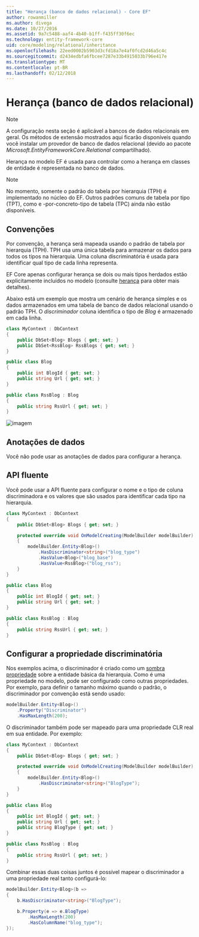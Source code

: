 ```yaml
---
title: "Herança (banco de dados relacional) - Core EF"
author: rowanmiller
ms.author: divega
ms.date: 10/27/2016
ms.assetid: 9a7c5488-aaf4-4b40-b1ff-f435ff30f6ec
ms.technology: entity-framework-core
uid: core/modeling/relational/inheritance
ms.openlocfilehash: 22eed0002b5903d3cfd18a7e4af0fcd2d46a5c4c
ms.sourcegitcommit: d2434edbfa6fbcee7287e33b4915033b796e417e
ms.translationtype: MT
ms.contentlocale: pt-BR
ms.lasthandoff: 02/12/2018
---
```

# <a name="inheritance-relational-database"></a>Herança (banco de dados relacional)

> [!NOTE]  
> A configuração nesta seção é aplicável a bancos de dados relacionais em geral. Os métodos de extensão mostrados aqui ficarão disponíveis quando você instalar um provedor de banco de dados relacional (devido ao pacote *Microsoft.EntityFrameworkCore.Relational* compartilhado).

Herança no modelo EF é usada para controlar como a herança em classes de entidade é representada no banco de dados.

> [!NOTE]  
> No momento, somente o padrão do tabela por hierarquia (TPH) é implementado no núcleo do EF. Outros padrões comuns de tabela por tipo (TPT), como e -por-concreto-tipo de tabela (TPC) ainda não estão disponíveis.

## <a name="conventions"></a>Convenções

Por convenção, a herança será mapeada usando o padrão de tabela por hierarquia (TPH). TPH usa uma única tabela para armazenar os dados para todos os tipos na hierarquia. Uma coluna discriminatória é usada para identificar qual tipo de cada linha representa.

EF Core apenas configurar herança se dois ou mais tipos herdados estão explicitamente incluídos no modelo (consulte [herança](../inheritance.md) para obter mais detalhes).

Abaixo está um exemplo que mostra um cenário de herança simples e os dados armazenados em uma tabela de banco de dados relacional usando o padrão TPH. O *discriminador* coluna identifica o tipo de *Blog* é armazenado em cada linha.

<!-- [!code-csharp[Main](samples/core/relational/Modeling/Conventions/Samples/InheritanceDbSets.cs)] -->
``` csharp
class MyContext : DbContext
{
    public DbSet<Blog> Blogs { get; set; }
    public DbSet<RssBlog> RssBlogs { get; set; }
}

public class Blog
{
    public int BlogId { get; set; }
    public string Url { get; set; }
}

public class RssBlog : Blog
{
    public string RssUrl { get; set; }
}
```

![imagem](_static/inheritance-tph-data.png)

## <a name="data-annotations"></a>Anotações de dados

Você não pode usar as anotações de dados para configurar a herança.

## <a name="fluent-api"></a>API fluente

Você pode usar a API fluente para configurar o nome e o tipo de coluna discriminadora e os valores que são usados para identificar cada tipo na hierarquia.

<!-- [!code-csharp[Main](samples/core/relational/Modeling/FluentAPI/Samples/InheritanceTPHDiscriminator.cs?highlight=7,8,9,10)] -->
``` csharp
class MyContext : DbContext
{
    public DbSet<Blog> Blogs { get; set; }

    protected override void OnModelCreating(ModelBuilder modelBuilder)
    {
        modelBuilder.Entity<Blog>()
            .HasDiscriminator<string>("blog_type")
            .HasValue<Blog>("blog_base")
            .HasValue<RssBlog>("blog_rss");
    }
}

public class Blog
{
    public int BlogId { get; set; }
    public string Url { get; set; }
}

public class RssBlog : Blog
{
    public string RssUrl { get; set; }
}
```

## <a name="configuring-the-discriminator-property"></a>Configurar a propriedade discriminatória

Nos exemplos acima, o discriminador é criado como um [sombra propriedade](xref:core/modeling/shadow-properties) sobre a entidade básica da hierarquia. Como é uma propriedade no modelo, pode ser configurado como outras propriedades. Por exemplo, para definir o tamanho máximo quando o padrão, o discriminador por convenção está sendo usado:

```C#
modelBuilder.Entity<Blog>()
    .Property("Discriminator")
    .HasMaxLength(200);
```

O discriminador também pode ser mapeado para uma propriedade CLR real em sua entidade. Por exemplo:
```C#
class MyContext : DbContext
{
    public DbSet<Blog> Blogs { get; set; }

    protected override void OnModelCreating(ModelBuilder modelBuilder)
    {
        modelBuilder.Entity<Blog>()
            .HasDiscriminator<string>("BlogType");
    }
}

public class Blog
{
    public int BlogId { get; set; }
    public string Url { get; set; }
    public string BlogType { get; set; }
}

public class RssBlog : Blog
{
    public string RssUrl { get; set; }
}
```

Combinar essas duas coisas juntos é possível mapear o discriminador a uma propriedade real tanto configurá-lo:
```C#
modelBuilder.Entity<Blog>(b =>
{
    b.HasDiscriminator<string>("BlogType");

    b.Property(e => e.BlogType)
        .HasMaxLength(200)
        .HasColumnName("blog_type");
});
```
